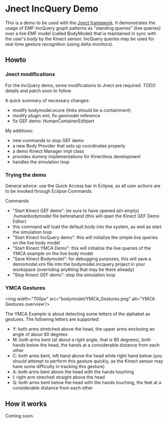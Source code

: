 # Jnect IncQuery Demo

This is a demo to be used with the [Jnect framework](http://code.google.com/a/eclipselabs.org/p/jnect/). It demonstrates the usage of EMF-IncQuery graph patterns as "standing queries" (live queries) over a live EMF model (called BodyModel) that is maintained in sync with the user's body by the Kinect sensor. IncQuery queries may be used for real-time gesture recognition (using delta monitors).

## Howto

### Jnect modifications

For the IncQuery demo, some modifications to Jnect are required. 
*TODO* details and patch soon to follow 

A quick summary of necessary changes:
 - modify bodymodel.ecore (links should be a containment)
 - modify plugin.xml, fix genmodel reference
 - fix GEF demo: HumanContainerEditpart

My additions:
 - new commands to stop GEF demo
 - a new Body Provider that sets up coordinates properly
 - a demo Kinect Manager impl class
  - provides dummy implementations for Kinectless development
  - handles the simulation loop 
  
### Trying the demo

General advice: use the Quick Access bar in Eclipse, as all user actions are to be invoked through Eclipse Commands.

Commands
 - "Start Kinect GEF demo": be sure to have opened a(n empty) .humanbodymodel file beforehand (this will open the Kinect GEF Demo Editor)
  - this command will load the default body into the system, as well as start the simulation loop
 - "Start Kinect IncQuery demo": this will initialize the simple live queries on the live body model
 - "Start Kinect YMCA Demo": this will initialize the live queries of the YMCA example on the live body model
 - "Save Kinect Bodymodel": for debugging purposes, this will save a demomodel.xmi file into the bodymodel.incquery project in your workspace (overriding anything that may be there already)
 - "Stop Kinect GEF demo": stop the simulation loop
 
### YMCA Gestures
 
<img width="700px" src="bodymodel/YMCA_Gestures.png" alt="YMCA Gestures overview'/>

The YMCA Example is about detecting some letters of the alphabet as gestures. The following letters are supported:
- Y: both arms stretched above the head, the upper arms enclosing an angle of about 60 degrees
- M: both arms bent (at about a right angle, that is 90 degrees), both hands below the head, the hands at a considerable distance from each other
- C: both arms bent, left hand above the head while right hand below (you should attempt to perform this gesture quickly, as the Kinect sensor may have some difficulty in tracking this gesture)
- A: both arms bent above the head with the hands touching
- I: right arm streched straight above the head
- Q: both arms bent below the head with the hands touching, the feet at a considerable distance from each other   
 
## How it works

Coming soon. 